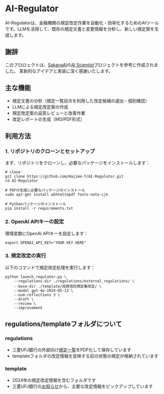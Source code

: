 # AI-Regulator

AI-Regulatorは、金融機関の規定改定作業を自動化・効率化するためのAIツールです。LLMを活用して、既存の規定文書と変更情報を分析し、新しい規定案を生成します。

## 謝辞
このプロロェクトは、[SakanaAI](https://github.com/SakanaAI)の[AI Scientist](https://github.com/SakanaAI/AI-Scientist)プロジェクトを参考に作成されました。
革新的なアイデアと実装に深く感謝いたします。

## 主な機能
- 規定文書の分析（規定一覧目次を利用した改定候補の選出・個別確認）
- LLMによる規定改定案の作成
- 規定改定案の品質レビューと改善作業
- 改定レポートの生成（MD/PDF形式）

## 利用方法

### 1. リポジトリのクローンとセットアップ
まず、リポジトリをクローンし、必要なパッケージをインストールします：

```
# clone
git clone https://github.com/Hajime-Y/AI-Regulator.git
cd AI-Regulator

# PDFの生成に必要なパッケージのインストール
sudo apt-get install wkhtmltopdf fonts-noto-cjk

# Pythonパッケージのインストール
pip install -r requirements.txt
```

### 2. OpenAI APIキーの設定
環境変数にOpenAI APIキーを設定します：

```
export OPENAI_API_KEY="YOUR KEY HERE"
```

### 3. 規定改定の実行
以下のコマンドで規定改定処理を実行します：

```
python launch_regulator.py \
    --regulations-dir ./regulations/external_regulations/ \
    --base-dir ./template/投資信託規定集改定/ \
    --model gpt-4o-2024-05-13 \
    --num-reflections 3 \
    --draft \
    --review \
    --improvement
```

## regulations/templateフォルダについて

### regulations
- 三菱UFJ銀行の外部向け[規定一覧](https://www.bk.mufg.jp/regulation/index.html)をPDF化して保存しています
- templateフォルダの改定情報を反映する前の状態の規定が格納されています

### template
- 2024年の規定改定情報を含むフォルダです
- 三菱UFJ銀行の[お知らせ](https://www.bk.mufg.jp/info/sonota.html)から、主要な改定情報をピックアップしています